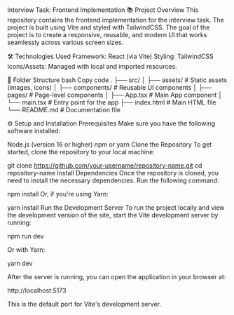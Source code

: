 Interview Task: Frontend Implementation
📚 Project Overview
This repository contains the frontend implementation for the interview task. The project is built using Vite and styled with TailwindCSS. The goal of the project is to create a responsive, reusable, and modern UI that works seamlessly across various screen sizes.

🛠️ Technologies Used
Framework: React (via Vite)
Styling: TailwindCSS
Icons/Assets: Managed with local and imported resources.

📂 Folder Structure
bash
Copy code
.
├── src/
│   ├── assets/       # Static assets (images, icons)
│   ├── components/   # Reusable UI components
│   ├── pages/        # Page-level components
│   ├── App.tsx       # Main App component
│   └── main.tsx      # Entry point for the app
├── index.html        # Main HTML file
└── README.md         # Documentation file

⚙️ Setup and Installation
Prerequisites
Make sure you have the following software installed:

Node.js (version 16 or higher)
npm or yarn
Clone the Repository
To get started, clone the repository to your local machine:

git clone https://github.com/your-username/repository-name.git
cd repository-name
Install Dependencies
Once the repository is cloned, you need to install the necessary dependencies. Run the following command:

npm install
Or, if you're using Yarn:

yarn install
Run the Development Server
To run the project locally and view the development version of the site, start the Vite development server by running:

npm run dev

Or with Yarn:

yarn dev

After the server is running, you can open the application in your browser at:


http://localhost:5173

This is the default port for Vite's development server.